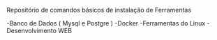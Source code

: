 Repositório de comandos básicos de instalação de Ferramentas 

-Banco de Dados ( Mysql e Postgre )
-Docker
-Ferramentas do Linux
-Desenvolvimento WEB

